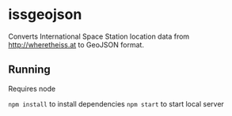 # issgeojson

Converts International Space Station location data from http://wheretheiss.at to GeoJSON format.

## Running

Requires node

`npm install` to install dependencies
`npm start` to start local server
